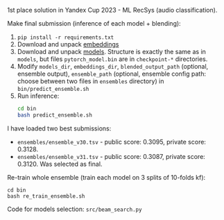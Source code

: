 1st place solution in Yandex Cup 2023 - ML RecSys (audio classification).

Make final submission (inference of each model + blending):
1. `pip install -r requirements.txt`
2. Download and unpack [embeddings](https://disk.yandex.ru/d/k-tAIJBnWyo7tA)
3. Download and unpack [models](https://disk.yandex.ru/d/5ohGVa5XDx9GKg). Structure is exactly the same as in `models`, but files `pytorch_model.bin` are in `checkpoint-*` directories.
4. Modify `models_dir`, `embeddings_dir`, `blended_output_path` (optional, ensemble output), `ensemble_path` (optional, ensemble config path: choose between two files in `ensembles` directory) in `bin/predict_ensemble.sh`
5. Run inference:
    ```bash
    cd bin
    bash predict_ensemble.sh
    ```

I have loaded two best submissions:
* `ensembles/ensemble_v30.tsv` - public score: 0.3095, private score: 0.3128.
* `ensembles/ensemble_v31.tsv` - public score: 0.3087, private score: 0.3120. Was selected as final.

Re-train whole ensemble (train each model on 3 splits of 10-folds kf):
```bas
cd bin
bash re_train_ensemble.sh
```

Code for models selection: `src/beam_search.py`